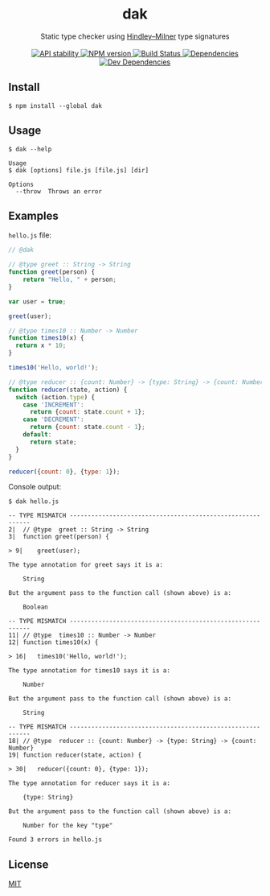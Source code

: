 <h1 align="center">dak</h1>

<div align="center">
  Static type checker using <a href="https://drboolean.gitbooks.io/mostly-adequate-guide/content/ch7.html">Hindley–Milner</a> type signatures
</div>

<br />

<div align="center">
  <!-- Stability -->
  <a href="https://nodejs.org/api/documentation.html#documentation_stability_index">
    <img src="https://img.shields.io/badge/stability-experimental-orange.svg?style=flat-square"
      alt="API stability" />
  </a>
  <!-- NPM version -->
  <a href="https://npmjs.org/package/choo">
    <img src="https://img.shields.io/npm/v/dak.svg?style=flat-square"
      alt="NPM version" />
  </a>
  <!-- Build Status -->
  <a href="https://travis-ci.org/CreaturePhil/dak">
    <img src="https://img.shields.io/travis/CreaturePhil/dak/master.svg?style=flat-square"
      alt="Build Status" />
  </a>
  <!-- Dependencies -->
  <a href="https://david-dm.org/CreaturePhil/dak">
    <img src="https://david-dm.org/CreaturePhil/dak/status.svg?style=flat-square"
      alt="Dependencies" />
  </a>
  <!-- Dev Dependencies -->
  <a href="https://david-dm.org/CreaturePhil/dak?type=dev">
    <img src="https://david-dm.org/CreaturePhil/dak/dev-status.svg?style=flat-square"
      alt="Dev Dependencies" />
  </a>
</div>

## Install

```
$ npm install --global dak
```

## Usage

```
$ dak --help

Usage
$ dak [options] file.js [file.js] [dir]

Options
  --throw  Throws an error
```

## Examples

`hello.js` file:

```js
// @dak

// @type greet :: String -> String
function greet(person) {
    return "Hello, " + person;
}

var user = true;

greet(user);

// @type times10 :: Number -> Number
function times10(x) {
  return x * 10;
}

times10('Hello, world!');

// @type reducer :: {count: Number} -> {type: String} -> {count: Number}
function reducer(state, action) {
  switch (action.type) {
    case 'INCREMENT':
      return {count: state.count + 1};
    case 'DECREMENT':
      return {count: state.count - 1};
    default:
      return state;
  }
}

reducer({count: 0}, {type: 1});
```

Console output:

```
$ dak hello.js

-- TYPE MISMATCH -----------------------------------------------------------
2|	// @type  greet :: String -> String
3|	function greet(person) {

> 9|	greet(user);

The type annotation for greet says it is a:

	String

But the argument pass to the function call (shown above) is a:

	Boolean

-- TYPE MISMATCH -----------------------------------------------------------
11|	// @type  times10 :: Number -> Number
12|	function times10(x) {

> 16|	times10('Hello, world!');

The type annotation for times10 says it is a:

	Number

But the argument pass to the function call (shown above) is a:

	String

-- TYPE MISMATCH -----------------------------------------------------------
18|	// @type  reducer :: {count: Number} -> {type: String} -> {count: Number}
19|	function reducer(state, action) {

> 30|	reducer({count: 0}, {type: 1});

The type annotation for reducer says it is a:

	{type: String}

But the argument pass to the function call (shown above) is a:

	Number for the key "type"

Found 3 errors in hello.js
```

## License

[MIT](LICENSE)
